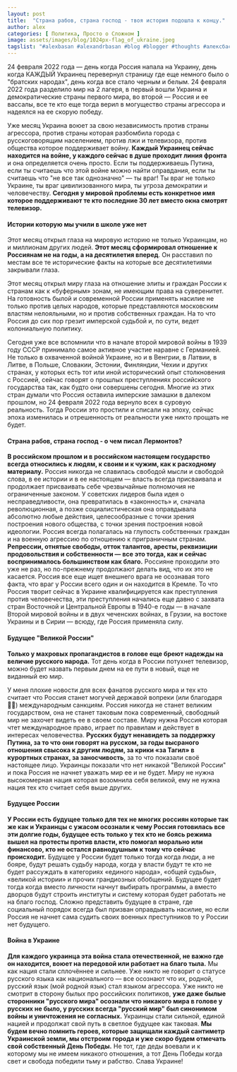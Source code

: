 ```yaml
---
layout: post
title:  "Страна рабов, страна господ - твоя история подошла к концу."
author: alex
categories: [ Политика, Просто о Сложном ]
image: assets/images/blog/1024px-flag_of_ukraine.jpeg
tagslist: "#alexbasan #alexandrbasan #blog #blogger #thoughts #алексбасан #александрбасан #блог #блоггер #простоосложном #какработаетмир #какустроенмир #простоосложном #теориямира #теория #политика #явнеполитики #россия #украина #война"
---
```


24 февраля 2022 года — день когда Россия напала на Украину, день когда КАЖДЫЙ Украинец перевернул страницу где еще немного было о "братских народах", день когда все стало черным и белым. 24 февраля 2022 года разделило мир на 2 лагеря, в первый вошли Украина и демократические страны первого мира, во второй — Россия и ее вассалы, все те кто еще тогда верил в могущество страны агрессора и надеялся на ее скорую победу.

Уже месяц Украина воюет за свою независимость против страны агрессора, против страны которая разбомбила города с русскоговорящим населением, против лжи и телевизора, против общества которое поддерживает войну. **Каждый Украинец сейчас находится на войне, у каждого сейчас в душе проходит линия фронта** и она определяется очень просто. Если ты поддерживаешь Путина, если ты считаешь что этой войне можно найти оправдания, если ты считаешь что "не все так однозначно" — ты враг! Ты враг не только Украине, ты враг цивилизованного мира, ты угроза демократии и человечеству. **Сегодня у мировой проблемы есть конкретное имя которое поддерживают те кто последние 30 лет вместо окна смотрят телевизор.**

#### Истории которую мы учили в школе уже нет

Этот месяц открыл глаза на мировую историю не только Украинцам, но и миллионам других людей. **Этот месяц сформировал отношение к Россиянам не на годы, а на десятилетия вперед**. Он расставил по местам все те исторические факты на которые все десятилетиями закрывали глаза. 

Этот месяц открыл миру глаза на отношение элиты и граждан России к странам как к «буферным» зонам, не имеющим права на суверенитет. На готовность былой и современной России применять насилие не только против целых народов, которые представляются московским властям нелояльными, но и против собственных граждан. На то что Россия до сих пор грезит имперской судьбой и, по сути, ведет колониальную политику. 

Сегодня уже все вспомнили что в начале второй мировой войны в 1939 году СССР принимало самое активное участие наравне с Германией. Не только в охваченной войной Украине, но и в Венгрии, в Латвии, в Литве, в Польше, Словакии, Эстонии, Финляндии, Чехии и других странах, у которых есть тот или иной исторический опыт столкновения с Россией, сейчас говорят о прошлых преступлениях российского государства так, как будто они совершены сегодня. Многие из этих стран думали что Россия оставила имперские замашки в далеком прошлом, но 24 февраля 2022 года вернуло всех в суровую реальность. Тогда России это простили и списали на эпоху, сейчас эпоха изменилась и отрешенность от реальности уже никто прощать не будет.

#### Страна рабов, страна господ - о чем писал Лермонтов?

**В российском прошлом и в российском настоящем государство всегда относились к людям, к своим и к чужим, как к расходному материалу.** Россия никогда не славилась свободой мысли и свободой слова, в ее истории и в ее настоящем — власть всегда присваивала и продолжает присваивать себе чрезвычайные полномочия не ограниченные законом. У советских лидеров была идея о несправедливости, она превратилась в «законность» и, сначала революционная, а позже социалистическая она оправдывала абсолютно любые действия, целесообразные с точки зрения построения нового общества, с точки зрения построения новой идеологии. Россия всегда полагалась на глупость собственных граждан и на военную агрессию по отношению к приграничным странам. **Репрессии, отнятые свободы, отток талантов, аресты, реквизиции продовольствия и собственности — все это тогда, как и сейчас воспринималось большинством как благо.** Россияне проходили это уже не раз, но по-прежнему продолжают делать вид, что их это не касается. Россия все еще ищет внешнего врага не осознавая того факта, что враг у России всего один и он находится в Кремле. То что Россия творит сейчас в Украине квалифицируется как преступления против человечества, эти преступления начались еще давно с захвата стран Восточной и Центральной Европы в 1940-е годы — в начале Второй мировой войны и в двух чеченских войнах, в Грузии, на востоке Украины и в Сирии — всюду, где Россия применяла силу.

#### Будущее "Великой России"

**Только у махровых пропагандистов в голове еще бреют надежды на величие русского народа.** Тот день когда в России потухнет телевизор, можно будет назвать первым днем на ее пути в новый, еще не виданный ею мир. 

У меня плохие новости для всех фанатов русского мира и тех кто считает что Россия станет могучей державой вопреки (или благодаря 🤦‍♂️) международным санкциям. Россия никогда не станет великим государством, она не станет таковым пока современный, свободный мир не захочет видеть ее в своем составе. Миру нужна Россия которая чтет международное право, играет по правилам и действует в интересах человечества. **Русских будут ненавидеть за поддержку Путина, за то что они говорят на русском, за годы высраного отношения свысока к другим людям, за крики «за Тагил» в курортных странах, за заносчивость**, за то что показали своё настоящее лицо. Украинцы показали что нет никакой "Великой России" и пока Россия не начнет уважать мир ее и не будет. Миру не нужна высокомерная нация которая возомнила себя великой, ему не нужна нация тех кто считает себя выше других.

#### Будущее России

**У России есть будущее только для тех не многих россиян которые так же как и Украинцы с ужасом осознали к чему Россия готовилась все эти долгие годы, будущее есть только у тех кто не боясь режима вышел на протесты против власти, кто помогал морально или финансово, кто не остался равнодушным к тому что сейчас происходит.** Будущее у России будет только тогда когда люди, а не бояре, будут решать судьбу народа, когда у власти будут те кто не будет рассуждать в категориях «единого народа», «общей судьбы», «великой истории» и прочих грандиозных обобщений. Будущее будет тогда когда вместо личности начнут выбирать программы, а вместо дворцов будут строить институты и систему которая будет работать не на благо господ. Сложно представить будущее в стране, где социальный порядок всегда был призван оправдывать насилие, но если Россия не начнет сама судить своих военных преступников то у России нет будущего.

#### Война в Украине

**Для каждого украинца эта война стала отечественной, не важно где он находится, воюет на передовой или работает на благо тыла.** Мы как нация стали сплочённее и сильнее. Уже никто не говорит о статусе русского языка как национального — все осознают что их, родной, русский язык (мой родной язык) стал языком агрессора. Уже никто не смотрит в сторону былых про российских политиков, **уже даже былые сторонники "русского мира" осознали что никакого мира в голове у русских не было, у русских всегда "русский мир" был синонимом войны и уничтожения не согласных.** Украинцы стали сильной, единой нацией и продолжат свой путь в светлое будущее как таковая. **Мы будем вечно помнить героев, которые защищали каждый сантиметр Украинской земли, мы отстроим города и уже скоро будем отмечать свой собственный День Победы.** Не тот, где деды воевали и к которому мы не имеем никакого отношения, а тот День Победы когда свет и свобода победили тьму и рабство. Слава Украине! 